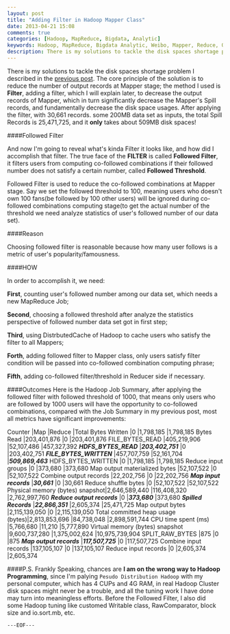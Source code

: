 ```yaml
---
layout: post
title: "Adding Filter in Hadoop Mapper Class"
date: 2013-04-21 15:08
comments: true
categories: [Hadoop, MapReduce, Bigdata, Analytic]
keywords: Hadoop, MapReduce, Bigdata Analytic, Weibo, Mapper, Reduce, Outputs, Aanlysis, Disk Space
description: There is my solutions to tackle the disk spaces shortage problem I described in the previous post. The core principle of the solution is to reduce the number of output records at Mapper stage; the method I used is **Filter**, adding a filter, which I will explain later, to decrease the output records of Mapper, which in turn significantly decrease the Mapper's Spill records, and fundamentally decrease the disk space usages. After applying the filter, with 30,661 records. some 200MB data set as inputs, the total Spill Records is 25,471,725,  and it only takes about 509MB disk spaces!
---
```


There is my solutions to tackle the disk spaces shortage problem I described in the [previous post][prepost]. The core principle of the solution is to reduce the number of output records at Mapper stage; the method I used is **Filter**, adding a filter, which I will explain later, to decrease the output records of Mapper, which in turn significantly decrease the Mapper's Spill records, and fundamentally decrease the disk space usages. After applying the filter, with 30,661 records. some 200MB data set as inputs, the total Spill Records is 25,471,725,  and it **only** takes about 509MB disk spaces!

####Followed Filter

And now I'm going to reveal what's kinda Filter it looks like, and how did I accomplish that filter.
The true face of the **FILTER** is called  **Followed Filter**, it filters users from computing co-followed combinations if their followed number does not satisfy a certain number, called **Followed Threshold**. 

Followed Filter is used to reduce the co-followed combinations at Mapper stage. Say we set the followed threshold to 100, meaning users who doesn't own 100 fans(be followed by 100 other users) will be ignored during co-followed combinations computing stage(to get the actual number of the threshold we need analyze statistics of user's followed number of our data set).

####Reason

Choosing followed filter is reasonable because how many user follows is a metric of user's popularity/famousness.

####HOW

In order to accomplish it, we need:

**First**, counting user's followed number among our data set, which needs a new MapReduce Job;

**Second**, choosing a followed threshold after analyze the statistics perspective of followed number data set got in first step;

**Third**, using DistrbutedCache of Hadoop to cache users who satisfy the filter to all Mappers;

**Forth**, adding followed filter to Mapper class, only users satisfy filter condition will be passed into co-followed combination computing phrase;

**Fifth**, adding co-followed filter/threshold in Reducer side if necessary.


####Outcomes
Here is the Hadoop Job Summary, after applying the followed filter with followed threshold of 1000, that means only users who are followed by 1000 users will have the opportunity to co-followed combinations, compared with the Job Summary in my previous post, most all metrics have significant improvements:

Counter				|Map			|Reduce			|Total
Bytes Written			|0			|1,798,185		|1,798,185
Bytes Read			|203,401,876		|0			|203,401,876
FILE_BYTES_READ			|405,219,906		|52,107,486		|457,327,392
**_HDFS_BYTES_READ_**			|**_203,402,751_**		|0			|203,402,751
**_FILE_BYTES_WRITTEN_**		|457,707,759		|52,161,704		|**_509,869,463_**
HDFS_BYTES_WRITTEN		|0			|1,798,185		|1,798,185
Reduce input groups		|0			|373,680		|373,680
Map output materialized bytes	|52,107,522		|0			|52,107,522
Combine output records		|22,202,756		|0			|22,202,756
**_Map input records_**		|**_30,661_**			|0			|30,661
Reduce shuffle bytes		|0			|52,107,522		|52,107,522
Physical memory (bytes) snapshot|2,646,589,440		|116,408,320		|2,762,997,760
**_Reduce output records_**		|0			|**_373,680_**		|373,680
**_Spilled Records_**			|**_22,866,351_**		|2,605,374		|25,471,725
Map output bytes		|2,115,139,050		|0			|2,115,139,050
Total committed heap usage (bytes)|2,813,853,696	|84,738,048		|2,898,591,744
CPU time spent (ms)		|5,766,680		|11,210			|5,777,890
Virtual memory (bytes) snapshot	|9,600,737,280		|1,375,002,624		|10,975,739,904
SPLIT_RAW_BYTES			|875			|0			|875
**_Map output records_**		|**_117,507,725_**		|0			|117,507,725
Combine input records		|137,105,107		|0			|137,105,107
Reduce input records		|0			|2,605,374		|2,605,374

####P.S.
Frankly Speaking, chances are **I am on the wrong way to Hadoop Programming**, since I'm palying `Pesudo Distribution Hadoop` with my personal computer, which has 4 CUPs and 4G RAM, in real Hadoop Cluster disk spaces might never be a trouble, and all the tuning work I have done may turn into meaningless efforts. Before the Followed Filter, I also did some Hadoop tuning like customed Writable class, RawComparator, block size and io.sort.mb, etc.
 
`---EOF---`

[prepost]:/blog/2013/04/20/my-first-luckily-and-sad-hadoop-results/
